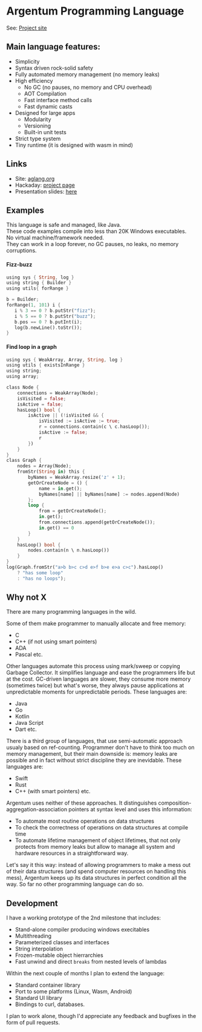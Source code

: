 # Argentum Programming Language

See: [Project site](https://aglang.org)

## Main language features:

* Simplicity
* Syntax driven rock-solid safety
* Fully automated memory management (no memory leaks)
* High efficiency
  * No GC (no pauses, no memory and CPU overhead)
  * AOT Compilation
  * Fast interface method calls
  * Fast dynamic casts
* Designed for large apps
  * Modularity
  * Versioning
  * Built-in unit tests
* Strict type system
* Tiny runtime (it is designed with wasm in mind)

## Links
* Site: [aglang.org](aglang.org)
* Hackaday: [project page](https://hackaday.io/project/190397-argentum-programming-language)
* Presentation slides: [here](https://docs.google.com/presentation/d/1Cqbh30gTnfoFL3xJh3hhW4Hqhdk9tHw4akZExtiSivA/edit?usp=share_link)

## Examples

This language is safe and managed, like Java.\
These code examples compile into less than 20K Windows executables.\
No virtual machine/framework needed.\
They can work in a loop forever, no GC pauses, no leaks, no memory corruptions.

#### Fizz-buzz

```Rust
using sys { String, log }
using string { Builder }
using utils{ forRange }

b = Builder;
forRange(1, 101) i {
   i % 3 == 0 ? b.putStr("fizz");
   i % 5 == 0 ? b.putStr("buzz");
   b.pos == 0 ? b.putInt(i);
   log(b.newLine().toStr());
}
```

#### Find loop in a graph

```Rust
using sys { WeakArray, Array, String, log }
using utils { existsInRange }
using string;
using array;

class Node {
    connections = WeakArray(Node);
    isVisited = false;
    isActive = false;
    hasLoop() bool {
        isActive || (!isVisited && {
            isVisited := isActive := true;
            r = connections.contain(c \ c.hasLoop());
            isActive := false;
            r
        })
    }
}
class Graph {
    nodes = Array(Node);
    fromStr(String in) this {
        byNames = WeakArray.resize('z' + 1);
        getOrCreateNode = () {
            name = in.get();
            byNames[name] || byNames[name] := nodes.append(Node)
        };
        loop {
            from = getOrCreateNode();
            in.get();
            from.connections.append(getOrCreateNode());
            in.get() == 0
        }
    }    
    hasLoop() bool {
        nodes.contain(n \ n.hasLoop())
    }
}
log(Graph.fromStr("a>b b>c c>d e>f b>e e>a c>c").hasLoop()
    ? "has some loop"
    : "has no loops");
```

## Why not X

There are many programming languages in the wild.

Some of them make programmer to manually allocate and free memory:

* C
* C++ (if not using smart pointers)
* ADA
* Pascal etc.

Other languages automate this process using mark/sweep or copying Garbage Collector. It simplifies language and ease the programmers life but at the cost. GC-driven languages are slower, they consume more memory (sometimes twice) but what's worse, they always pause applications at unpredictable moments for unpredictable periods. These languages are:

* Java
* Go
* Kotlin
* Java Script
* Dart etc.

There is a third group of languages, that use semi-automatic approach usualy based on ref-counting. Programmer don't have to think too much on memory management, but their main downside is: memory leaks are possible and in fact without strict discipline they are inevidable. These languages are:

* Swift
* Rust
* C++ (with smart pointers) etc.

Argentum uses neither of these approaches. It distinguishes composition-aggregation-association pointers at syntax level and uses this information:

* To automate most routine operations on data structures
* To check the correctness of operations on data structures at compile time
* To automate lifetime management of object lifetimes, that not only protects from memory leaks but allow to manage all system and hardware resources in a straightforward way.

Let's say it this way: instead of allowing programmers to make a mess out of their data structures (and spend computer resources on handling this mess), Argentum keeps up its data structures in perfect condition all the way.
So far no other programming language can do so.

## Development

I have a working prototype of the 2nd milestone that includes:

* Stand-alone compiler producing windows execitables
* Multithreading
* Parameterized classes and interfaces
* String interpolation
* Frozen-mutable object hierrarchies
* Fast unwind and direct `breaks` from nested levels of lambdas

Within the next couple of months I plan to extend the language:

* Standard container library
* Port to some platforms (Linux, Wasm, Android)
* Standard UI library
* Bindings to curl, databases.

I plan to work alone, though I'd appreciate any feedback and bugfixes in the form of pull requests.
